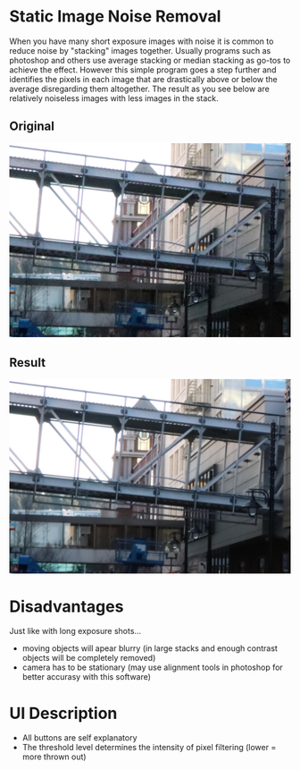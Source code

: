 # Static Image Noise Removal
When you have many short exposure images with noise it is common to reduce noise by "stacking" images together. Usually programs such as photoshop and others use average stacking or median stacking as go-tos to achieve the effect. However this simple program goes a step further and identifies the pixels in each image that are drastically above or below the average disregarding them altogether. The result as you see below are relatively noiseless images with less images in the stack.

## Original
![](1_DowntownA_Original_Zoomed.jpg)
## Result
![](1_DowntownA_Result_Zoomed.jpg)

# Disadvantages
Just like with long exposure shots...
- moving objects will apear blurry (in large stacks and enough contrast objects will be completely removed)
- camera has to be stationary (may use alignment tools in photoshop for better accurasy with this software)

# UI Description
- All buttons are self explanatory
- The threshold level determines the intensity of pixel filtering (lower = more thrown out)

